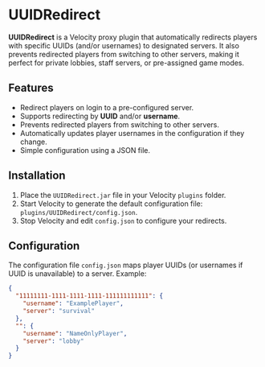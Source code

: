 # UUIDRedirect

**UUIDRedirect** is a Velocity proxy plugin that automatically redirects players with specific UUIDs (and/or usernames) to designated servers. It also prevents redirected players from switching to other servers, making it perfect for private lobbies, staff servers, or pre-assigned game modes.

## Features

- Redirect players on login to a pre-configured server.
- Supports redirecting by **UUID** and/or **username**.
- Prevents redirected players from switching to other servers.
- Automatically updates player usernames in the configuration if they change.
- Simple configuration using a JSON file.

## Installation

1. Place the `UUIDRedirect.jar` file in your Velocity `plugins` folder.
2. Start Velocity to generate the default configuration file: `plugins/UUIDRedirect/config.json`.
3. Stop Velocity and edit `config.json` to configure your redirects.

## Configuration

The configuration file `config.json` maps player UUIDs (or usernames if UUID is unavailable) to a server. Example:

```json
{
  "11111111-1111-1111-1111-111111111111": {
    "username": "ExamplePlayer",
    "server": "survival"
  },
  "": {
    "username": "NameOnlyPlayer",
    "server": "lobby"
  }
}
